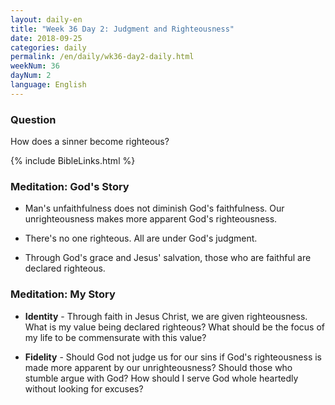 ```yaml
---
layout: daily-en
title: "Week 36 Day 2: Judgment and Righteousness"
date: 2018-09-25 
categories: daily
permalink: /en/daily/wk36-day2-daily.html
weekNum: 36
dayNum: 2
language: English
---
```


### Question     
How does a sinner become righteous?

{% include BibleLinks.html %} 

### Meditation: God's Story   
+ Man's unfaithfulness does not diminish God's faithfulness. Our unrighteousness makes more apparent God's righteousness. 

+ There's no one righteous. All are under God's judgment. 

+ Through God's grace and Jesus' salvation, those who are faithful are declared righteous. 

### Meditation: My Story   
+ **Identity** - Through faith in Jesus Christ, we are given righteousness. What is my value being declared righteous? What should be the focus of my life to be commensurate with this value? 

+ **Fidelity** - Should God not judge us for our sins if God's righteousness is made more apparent by our unrighteousness? Should those who stumble argue with God? How should I serve God whole heartedly without looking for excuses? 
